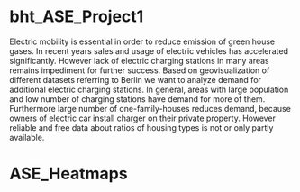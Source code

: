# bht_ASE_Project1

Electric mobility is essential in order to reduce emission of green house gases. In
recent years sales and usage of electric vehicles has accelerated significantly. However
lack of electric charging stations in many areas remains impediment for further success.
Based on geovisualization of different datasets referring to Berlin we want to analyze
demand for additional electric charging stations.
In general, areas with large population and low number of charging stations have demand
for more of them. Furthermore large number of one-family-houses reduces demand, because
owners of electric car install charger on their private property. However reliable and
free data about ratios of housing types is not or only partly available.
# ASE_Heatmaps
